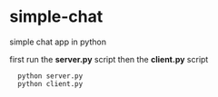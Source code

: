 # simple-chat
simple chat app in python

first run the **server.py** script then the **client.py** script

```
  python server.py
  python client.py
```
